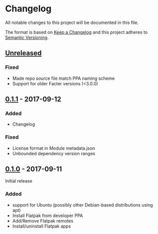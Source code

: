 # Changelog
All notable changes to this project will be documented in this file.

The format is based on [Keep a Changelog](http://keepachangelog.com/en/1.0.0/)
and this project adheres to [Semantic Versioning](http://semver.org/spec/v2.0.0.html).

## [Unreleased]
### Fixed
- Made repo source file match PPA naming scheme
- Support for older Facter versions (<3.0.0)

## [0.1.1] - 2017-09-12
### Added
- Changelog

### Fixed
- License format in Module metadata.json
- Unbounded dependency version ranges

## [0.1.0] - 2017-09-11
Initial release
### Added
- support for Ubuntu (possibly other Debian-based distributions using apt)
- Install Flatpak from developer PPA
- Add/Remove Flatpak remotes
- Install/uninstall Flatpak apps

[Unreleased]: https://github.com/brwyatt/puppet-flatpak/compare/v0.1.1...HEAD
[0.1.1]: https://github.com/brwyatt/puppet-flatpak/compare/v0.1.0...v0.1.1
[0.1.0]: https://github.com/brwyatt/puppet-flatpak/compare/ff5cbee...v0.1.0

